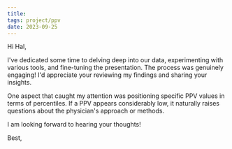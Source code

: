 ```yaml
---
title: 
tags: project/ppv
date: 2023-09-25
---
```


Hi Hal,

I've dedicated some time to delving deep into our data, experimenting with various tools, and fine-tuning the presentation. The process was genuinely engaging! I'd appreciate your reviewing my findings and sharing your insights.

One aspect that caught my attention was positioning specific PPV values in terms of percentiles. If a PPV appears considerably low, it naturally raises questions about the physician's approach or methods.

I am looking forward to hearing your thoughts!

Best,